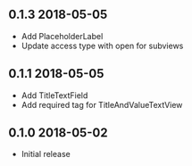 ## 0.1.3 2018-05-05

* Add PlaceholderLabel
* Update access type with open for subviews


## 0.1.1 2018-05-05

* Add TitleTextField
* Add required tag for TitleAndValueTextView

## 0.1.0 2018-05-02

* Initial release
